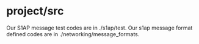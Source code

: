 # project/src

Our S1AP message test codes are in ./s1ap/test.
Our s1ap message format defined codes are in ./networking/message_formats.